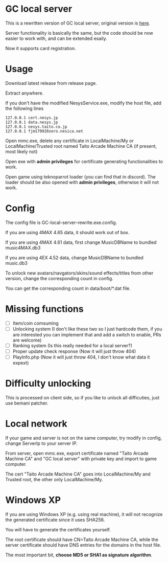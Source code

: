 # GC local server

This is a rewritten version of GC local  server, original version is [here](https://github.com/asesidaa/gc-local-server).

Server functionality is basically the same, but the code should be now easier to work with, and can be extended esaily.

Now it supports card registration.

# Usage

Download latest release from release page.

Extract anywhere.

If you don't have the modified NesysService.exe, modify the host file, add the following lines

```
127.0.0.1 cert.nesys.jp
127.0.0.1 data.nesys.jp
127.0.0.1 nesys.taito.co.jp
127.0.0.1 fjm170920zero.nesica.net
```

Open mmc.exe, delete any certificate in LocalMachine/My or LocalMachine/Trusted root named Taito Arcade Machine CA (if present, most likely not)

Open exe with **admin privileges** for certificate generating functionalities to work.

Open game using teknoparrot loader (you can find that in discord). The loader should be also opened with **admin privileges**, otherwise it will not work.

# Config

The config file is GC-local-server-rewrite.exe.config.

If you are using 4MAX 4.65 data, it should work out of box.

If you are using 4MAX 4.61 data, first change MusicDBName to bundled music4MAX.db3

If you are using 4EX 4.52 data, change MusicDBName to bundled music.db3

To unlock new avatars/navgators/skins/sound effects/titles from other version, change the corresponding count in config.

You can get the corresponding count in data/boot/*.dat file.

# Missing functions

- [ ] Item/coin comsuming 
- [ ] Unlocking system (I don't like these two so I just hardcode them, if you are interested you can implement that and add a switch to enable, PRs are welcome)
- [ ] Ranking system (Is this really needed for a local server?) 
- [ ] Proper update check response (Now it will just throw 404)
- [ ] PlayInfo.php (Now it will just throw 404, I don't know what data it expext)

# Difficulty unlocking

This is processed on client side, so if you like to unlock all difficuties, just use bemani patcher.

# Local network

If your game and server is not on the same computer, try modify in config, change ServerIp to your server IP.

From server, open mmc.exe, export certificate named "Taito Arcade Machine CA" and "GC local server" with private key and import to game computer.

The cert "Taito Arcade Machine CA" goes into LocalMachine/My and Trusted root, the other only LocalMachine/My.

# Windows XP

If you are using Windows XP (e.g. using real machine), it will not recognize the generated certificate since it uses SHA256.

You will have to generate the certificates yourself. 

The root certificate should have CN=Taito Arcade Machine CA, while the server certificate should have DNS entries for the domains in the host file.

The most important bit, **choose MD5 or SHA1 as signature algorithm**.
